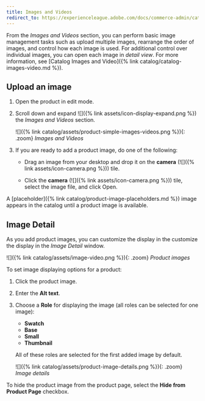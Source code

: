 ```yaml
---
title: Images and Videos
redirect_to: https://experienceleague.adobe.com/docs/commerce-admin/catalog/products/settings/product-images-and-video.html
---
```


From the _Images and Videos_ section, you can perform basic image management tasks such as upload multiple images, rearrange the order of images, and control how each image is used. For additional control over individual images, you can open each image in _detail view_. For more information, see [Catalog Images and Video]({% link catalog/catalog-images-video.md %}).

## Upload an image

1. Open the product in edit mode.

1. Scroll down and expand ![]({% link assets/icon-display-expand.png %}) the _Images and Videos_ section.

    ![]({% link catalog/assets/product-simple-images-videos.png %}){: .zoom}
    _Images and Videos_

1. If you are ready to add a product image, do one of the following:

    - Drag an image from your desktop and drop it on the **camera** (![]({% link assets/icon-camera.png %})) tile.

    - Click the **camera** (![]({% link assets/icon-camera.png %})) tile, select the image file, and click <span class="btn">Open</span>.

A [placeholder]({% link catalog/product-image-placeholders.md %}) image appears in the catalog until a product image is available.

## Image Detail

As you add product images, you can customize the display in the  customize the display in the _Image Detail_ window.

 ![]({% link catalog/assets/image-video.png %}){: .zoom}
    _Product images_

To set image displaying options for a product:

1. Click the product image.

1. Enter the **Alt text**.

1. Choose a **Role** for displaying the image (all roles can be selected for one image):

    - **Swatch**
    - **Base**
    - **Small**
    - **Thumbnail**

   All of these roles are selected for the first added image by default.

   ![]({% link catalog/assets/product-image-details.png %}){: .zoom}
    _Image details_

To hide the product image from the product page, select the **Hide from Product Page** checkbox.
